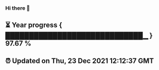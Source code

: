 ### Hi there 👋
⏳ Year progress { █████████████████████████████▁ } 97.67 %
---
⏰ Updated on Thu, 23 Dec 2021 12:12:37 GMT
---
